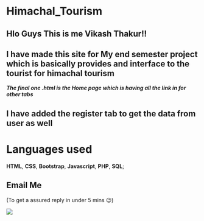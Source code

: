 # Himachal_Tourism
## Hlo Guys This is me Vikash Thakur!!
## I have made this site for My end semester project which is basically provides and interface to the tourist for himachal tourism 
 ***The final one .html  is the Home page which is having all the link in for other tabs***
## I have added the register tab to get the data from user as well
# Languages used
**HTML**,
**CSS**,
**Bootstrap**,
**Javascript**,
**PHP**,
**SQL**;
## Email Me
(To get a assured reply in under 5 mins :wink:)

[<img src="https://img.icons8.com/office/50/000000/gmail-login.png">](mailto:tvikash446@gmail.com)
